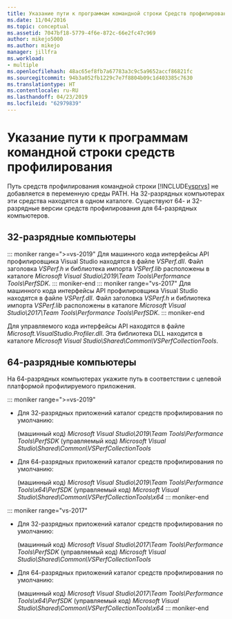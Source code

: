 ```yaml
---
title: Указание пути к программам командной строки Средств профилирования | Документы Майкрософт
ms.date: 11/04/2016
ms.topic: conceptual
ms.assetid: 7047bf18-5779-4f6e-872c-66e2fc47c969
author: mikejo5000
ms.author: mikejo
manager: jillfra
ms.workload:
- multiple
ms.openlocfilehash: 48ac65ef8fb7a67783a3c9c5a9652accf86821fc
ms.sourcegitcommit: 94b3a052fb1229c7e7f8804b09c1d403385c7630
ms.translationtype: HT
ms.contentlocale: ru-RU
ms.lasthandoff: 04/23/2019
ms.locfileid: "62979839"
---
```

# <a name="specify-the-path-to-profiling-tools-command-line-tools"></a>Указание пути к программам командной строки средств профилирования

Путь средств профилирования командной строки [!INCLUDE[vsprvs](../code-quality/includes/vsprvs_md.md)] не добавляется в переменную среды PATH. На 32-разрядных компьютерах эти средства находятся в одном каталоге. Существуют 64- и 32-разрядные версии средств профилирования для 64-разрядных компьютеров.

## <a name="32-bit-computers"></a>32-разрядные компьютеры
::: moniker range=">=vs-2019"
 Для машинного кода интерфейсы API профилировщика Visual Studio находятся в файле *VSPerf.dll*. Файл заголовка *VSPerf.h* и библиотека импорта *VSPerf.lib* расположены в каталоге *Microsoft Visual Studio\2019\Team Tools\Performance Tools\PerfSDK*.
::: moniker-end
::: moniker range="vs-2017"
 Для машинного кода интерфейсы API профилировщика Visual Studio находятся в файле *VSPerf.dll*. Файл заголовка *VSPerf.h* и библиотека импорта *VSPerf.lib* расположены в каталоге *Microsoft Visual Studio\2017\Team Tools\Performance Tools\PerfSDK*.
::: moniker-end

 Для управляемого кода интерфейсы API находятся в файле *Microsoft.VisualStudio.Profiler.dll*. Эта библиотека DLL находится в каталоге *Microsoft Visual Studio\Shared\Common\VSPerfCollectionTools*.

## <a name="64-bit-computers"></a>64-разрядные компьютеры

На 64-разрядных компьютерах укажите путь в соответствии с целевой платформой профилируемого приложения.

::: moniker range=">=vs-2019"
- Для 32-разрядных приложений каталог средств профилирования по умолчанию:

     (машинный код) *Microsoft Visual Studio\2019\Team Tools\Performance Tools\PerfSDK* (управляемый код) *Microsoft Visual Studio\Shared\Common\VSPerfCollectionTools*

- Для 64-разрядных приложений каталог средств профилирования по умолчанию:

     (машинный код) *Microsoft Visual Studio\2019\Team Tools\Performance Tools\x64\PerfSDK* (управляемый код) *Microsoft Visual Studio\Shared\Common\VSPerfCollectionTools\x64*
::: moniker-end

::: moniker range="vs-2017"
- Для 32-разрядных приложений каталог средств профилирования по умолчанию:

     (машинный код) *Microsoft Visual Studio\2017\Team Tools\Performance Tools\PerfSDK* (управляемый код) *Microsoft Visual Studio\Shared\Common\VSPerfCollectionTools*

- Для 64-разрядных приложений каталог средств профилирования по умолчанию:

     (машинный код) *Microsoft Visual Studio\2017\Team Tools\Performance Tools\x64\PerfSDK* (управляемый код) *Microsoft Visual Studio\Shared\Common\VSPerfCollectionTools\x64*
::: moniker-end